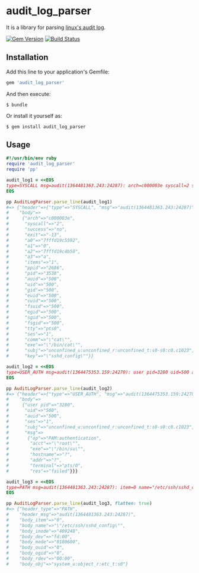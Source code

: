 # audit_log_parser

It is a library for parsing [linux's audit log](https://github.com/linux-audit/audit-documentation/wiki).

[![Gem Version](https://badge.fury.io/rb/audit_log_parser.svg)](http://badge.fury.io/rb/audit_log_parser)
[![Build Status](https://travis-ci.org/winebarrel/audit_log_parser.svg?branch=master)](https://travis-ci.org/winebarrel/audit_log_parser)

## Installation

Add this line to your application's Gemfile:

```ruby
gem 'audit_log_parser'
```

And then execute:

    $ bundle

Or install it yourself as:

    $ gem install audit_log_parser

## Usage

```ruby
#!/usr/bin/env ruby
require 'audit_log_parser'
require 'pp'

audit_log1 = <<EOS
type=SYSCALL msg=audit(1364481363.243:24287): arch=c000003e syscall=2 success=no exit=-13 a0=7fffd19c5592 a1=0 a2=7fffd19c4b50 a3=a items=1 ppid=2686 pid=3538 auid=500 uid=500 gid=500 euid=500 suid=500 fsuid=500 egid=500 sgid=500 fsgid=500 tty=pts0 ses=1 comm="cat" exe="/bin/cat" subj=unconfined_u:unconfined_r:unconfined_t:s0-s0:c0.c1023 key="sshd_config"
EOS

pp AuditLogParser.parse_line(audit_log1)
#=> {"header"=>{"type"=>"SYSCALL", "msg"=>"audit(1364481363.243:24287)"},
#    "body"=>
#     {"arch"=>"c000003e",
#      "syscall"=>"2",
#      "success"=>"no",
#      "exit"=>"-13",
#      "a0"=>"7fffd19c5592",
#      "a1"=>"0",
#      "a2"=>"7fffd19c4b50",
#      "a3"=>"a",
#      "items"=>"1",
#      "ppid"=>"2686",
#      "pid"=>"3538",
#      "auid"=>"500",
#      "uid"=>"500",
#      "gid"=>"500",
#      "euid"=>"500",
#      "suid"=>"500",
#      "fsuid"=>"500",
#      "egid"=>"500",
#      "sgid"=>"500",
#      "fsgid"=>"500",
#      "tty"=>"pts0",
#      "ses"=>"1",
#      "comm"=>"\"cat\"",
#      "exe"=>"\"/bin/cat\"",
#      "subj"=>"unconfined_u:unconfined_r:unconfined_t:s0-s0:c0.c1023",
#      "key"=>"\"sshd_config\""}}

audit_log2 = <<EOS
type=USER_AUTH msg=audit(1364475353.159:24270): user pid=3280 uid=500 auid=500 ses=1 subj=unconfined_u:unconfined_r:unconfined_t:s0-s0:c0.c1023 msg='op=PAM:authentication acct="root" exe="/bin/su" hostname=? addr=? terminal=pts/0 res=failed'
EOS

pp AuditLogParser.parse_line(audit_log2)
#=> {"header"=>{"type"=>"USER_AUTH", "msg"=>"audit(1364475353.159:24270)"},
#    "body"=>
#     {"user pid"=>"3280",
#      "uid"=>"500",
#      "auid"=>"500",
#      "ses"=>"1",
#      "subj"=>"unconfined_u:unconfined_r:unconfined_t:s0-s0:c0.c1023",
#      "msg"=>
#       {"op"=>"PAM:authentication",
#        "acct"=>"\"root\"",
#        "exe"=>"\"/bin/su\"",
#        "hostname"=>"?",
#        "addr"=>"?",
#        "terminal"=>"pts/0",
#        "res"=>"failed"}}}

audit_log3 = <<EOS
type=PATH msg=audit(1364481363.243:24287): item=0 name="/etc/ssh/sshd_config" inode=409248 dev=fd:00 mode=0100600 ouid=0 ogid=0 rdev=00:00 obj=system_u:object_r:etc_t:s0
EOS

pp AuditLogParser.parse_line(audit_log3, flatten: true)
#=> {"header_type"=>"PATH",
#    "header_msg"=>"audit(1364481363.243:24287)",
#    "body_item"=>"0",
#    "body_name"=>"\"/etc/ssh/sshd_config\"",
#    "body_inode"=>"409248",
#    "body_dev"=>"fd:00",
#    "body_mode"=>"0100600",
#    "body_ouid"=>"0",
#    "body_ogid"=>"0",
#    "body_rdev"=>"00:00",
#    "body_obj"=>"system_u:object_r:etc_t:s0"}
```
